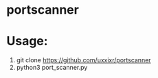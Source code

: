 # portscanner

# Usage:

1. git clone https://github.com/uxxixr/portscanner
2. python3 port_scanner.py
